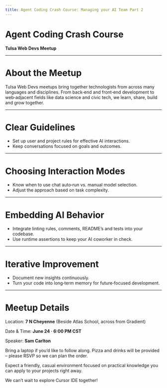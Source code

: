 ```yaml
---
title: Agent Coding Crash Course: Managing your AI Team Part 2
---
```


# Agent Coding Crash Course

**Tulsa Web Devs Meetup**

---

# About the Meetup

Tulsa Web Devs meetups bring together technologists from across many languages and disciplines.
From back‑end and front‑end development to web‑adjacent fields like data science and civic tech, we learn, share, build and grow together.

---

# Clear Guidelines

- Set up user and project rules for effective AI interactions.
- Keep conversations focused on goals and outcomes.

---

# Choosing Interaction Modes

- Know when to use chat auto‑run vs. manual model selection.
- Adjust the approach based on task complexity.

---

# Embedding AI Behavior

- Integrate linting rules, comments, README’s and tests into your codebase.
- Use runtime assertions to keep your AI coworker in check.

---

# Iterative Improvement

- Document new insights continuously.
- Turn your code into long‑term memory for future‑focused development.

---

# Meetup Details

Location: **7 N Cheyenne** (Beside Atlas School, across from Gradient)

Date & Time: **June 24 · 6:00 PM CST**

Speaker: **Sam Carlton**

Bring a laptop if you’d like to follow along. Pizza and drinks will be provided – please RSVP so we can plan the order.

Expect a friendly, casual environment focused on practical knowledge you can apply to your projects right away.

We can’t wait to explore Cursor IDE together!
